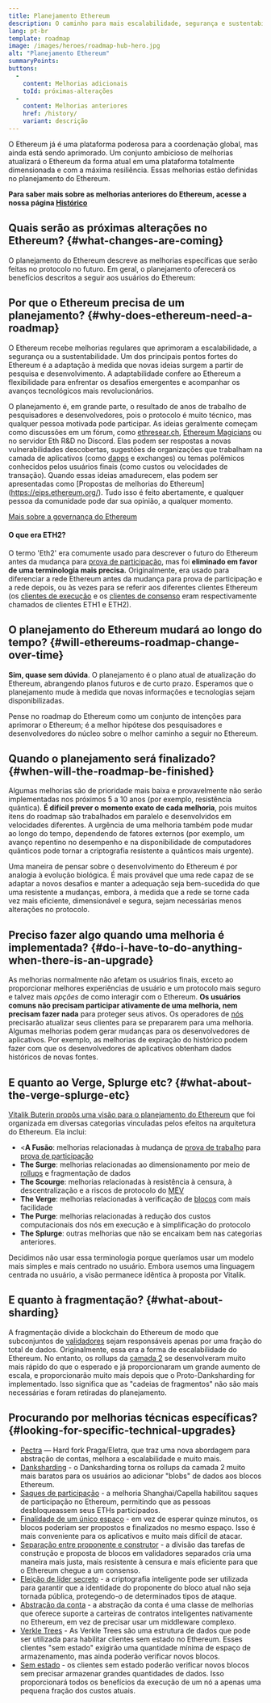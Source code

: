 ```yaml
---
title: Planejamento Ethereum
description: O caminho para mais escalabilidade, segurança e sustentabilidade no Ethereum.
lang: pt-br
template: roadmap
image: /images/heroes/roadmap-hub-hero.jpg
alt: "Planejamento Ethereum"
summaryPoints:
buttons:
  - 
    content: Melhorias adicionais
    toId: próximas-alterações
  - 
    content: Melhorias anteriores
    href: /history/
    variant: descrição
---
```


O Ethereum já é uma plataforma poderosa para a coordenação global, mas ainda está sendo aprimorado. Um conjunto ambicioso de melhorias atualizará o Ethereum da forma atual em uma plataforma totalmente dimensionada e com a máxima resiliência. Essas melhorias estão definidas no planejamento do Ethereum.

**Para saber mais sobre as melhorias anteriores do Ethereum, acesse a nossa página [Histórico](/history/)**

## Quais serão as próximas alterações no Ethereum? {#what-changes-are-coming}

O planejamento do Ethereum descreve as melhorias específicas que serão feitas no protocolo no futuro. Em geral, o planejamento oferecerá os benefícios descritos a seguir aos usuários do Ethereum:

<CardGrid>
  <RoadmapActionCard
    href="/roadmap/scaling"
    title="Transações mais baratas"
    image="scaling"
    description="Rollups are too expensive and rely on centralized components, causing users to place too much trust in their operators. The roadmap includes fixes for both of these problems."
    buttonText="More on reducing fees"
  />
  <RoadmapActionCard
    href="/roadmap/security"
    title="Segurança extra"
    image="security"
    description="Ethereum is already very secure but it can be made even stronger, ready to withstand all kinds of attack far into the future."
    buttonText="More on security"
  />
  <RoadmapActionCard
    href="/roadmap/user-experience"
    title="Melhor experiência do usuário"
    image="userExperience"
    description="More support for smart contract wallets and light-weight nodes will make using Ethereum simpler and safer."
    buttonText="More on user experience"
  />
  <RoadmapActionCard
    href="/roadmap/future-proofing"
    title="Preparado para o futuro"
    image="futureProofing"
    description="Ethereum researchers and developers are solving tomorrow's problems today, readying the network for future generations."
    buttonText="More on future proofing"
  />
</CardGrid>

## Por que o Ethereum precisa de um planejamento? {#why-does-ethereum-need-a-roadmap}

O Ethereum recebe melhorias regulares que aprimoram a escalabilidade, a segurança ou a sustentabilidade. Um dos principais pontos fortes do Ethereum é a adaptação à medida que novas ideias surgem a partir de pesquisa e desenvolvimento. A adaptabilidade confere ao Ethereum a flexibilidade para enfrentar os desafios emergentes e acompanhar os avanços tecnológicos mais revolucionários.

<RoadmapImageContent title="Como o planejamento é definido">

O planejamento é, em grande parte, o resultado de anos de trabalho de pesquisadores e desenvolvedores, pois o protocolo é muito técnico, mas qualquer pessoa motivada pode participar. As ideias geralmente começam como discussões em um fórum, como [ethresear.ch](https://ethresear.ch/), [Ethereum Magicians](https://ethereum-magicians.org/) ou no servidor Eth R&D no Discord. Elas podem ser respostas a novas vulnerabilidades descobertas, sugestões de organizações que trabalham na camada de aplicativos (como [dapps](/glossary/#dapp) e exchanges) ou temas polêmicos conhecidos pelos usuários finais (como custos ou velocidades de transação). Quando essas ideias amadurecem, elas podem ser apresentadas como [Propostas de melhorias do Ethereum] (https://eips.ethereum.org/). Tudo isso é feito abertamente, e qualquer pessoa da comunidade pode dar sua opinião, a qualquer momento.

[Mais sobre a governança do Ethereum](/governance/)

</RoadmapImageContent>

<InfoBanner mb={8}>
  <h4 style={{ marginTop: 0 }}>O que era ETH2?</h4>

  <p>O termo 'Eth2' era comumente usado para descrever o futuro do Ethereum antes da mudança para <a href="/glossary/#pos">prova de participação</a>, mas foi <strong>eliminado em favor de uma terminologia mais precisa.</strong> Originalmente, era usado para diferenciar a rede Ethereum antes da mudança para prova de participação e a rede depois, ou às vezes para se referir aos diferentes clientes Ethereum (os <a href="/glossary/#execution-client">clientes de execução</a> e os <a href="/glossary/#consensus-client">clientes de consenso</a> eram respectivamente chamados de clientes ETH1 e ETH2).</p>

</InfoBanner>

## O planejamento do Ethereum mudará ao longo do tempo? {#will-ethereums-roadmap-change-over-time}

**Sim, quase sem dúvida**. O planejamento é o plano atual de atualização do Ethereum, abrangendo planos futuros e de curto prazo. Esperamos que o planejamento mude à medida que novas informações e tecnologias sejam disponibilizadas.

Pense no roadmap do Ethereum como um conjunto de intenções para aprimorar o Ethereum; é a melhor hipótese dos pesquisadores e desenvolvedores do núcleo sobre o melhor caminho a seguir no Ethereum.

## Quando o planejamento será finalizado? {#when-will-the-roadmap-be-finished}

Algumas melhorias são de prioridade mais baixa e provavelmente não serão implementadas nos próximos 5 a 10 anos (por exemplo, resistência quântica). **É difícil prever o momento exato de cada melhoria**, pois muitos itens do roadmap são trabalhados em paralelo e desenvolvidos em velocidades diferentes. A urgência de uma melhoria também pode mudar ao longo do tempo, dependendo de fatores externos (por exemplo, um avanço repentino no desempenho e na disponibilidade de computadores quânticos pode tornar a criptografia resistente a quânticos mais urgente).

Uma maneira de pensar sobre o desenvolvimento do Ethereum é por analogia à evolução biológica. É mais provável que uma rede capaz de se adaptar a novos desafios e manter a adequação seja bem-sucedida do que uma resistente a mudanças, embora, à medida que a rede se torne cada vez mais eficiente, dimensionável e segura, sejam necessárias menos alterações no protocolo.

## Preciso fazer algo quando uma melhoria é implementada? {#do-i-have-to-do-anything-when-there-is-an-upgrade}

As melhorias normalmente não afetam os usuários finais, exceto ao proporcionar melhores experiências de usuário e um protocolo mais seguro e talvez mais <i>opções</i> de como interagir com o Ethereum. **Os usuários comuns não precisam participar ativamente de uma melhoria, nem precisam fazer nada** para proteger seus ativos. Os operadores de [nós](/glossary/#node) precisarão atualizar seus clientes para se prepararem para uma melhoria. Algumas melhorias podem gerar mudanças para os desenvolvedores de aplicativos. Por exemplo, as melhorias de expiração do histórico podem fazer com que os desenvolvedores de aplicativos obtenham dados históricos de novas fontes.

## E quanto ao Verge, Splurge etc? {#what-about-the-verge-splurge-etc}

[Vitalik Buterin propôs uma visão para o planejamento do Ethereum](https://twitter.com/VitalikButerin/status/1741190491578810445) que foi organizada em diversas categorias vinculadas pelos efeitos na arquitetura do Ethereum. Ela inclui:

- <**A Fusão**: melhorias relacionadas à mudança de [prova de trabalho](/glossary/#pow) para [prova de participação](/glossary/#pos)
- **The Surge**: melhorias relacionadas ao dimensionamento por meio de [rollups](/glossary/#rollups) e fragmentação de dados
- **The Scourge**: melhorias relacionadas à resistência à censura, à descentralização e a riscos de protocolo do [MEV](/glossary/#mev)
- **The Verge**: melhorias relacionadas à verificação de [blocos](/glossary/#block) com mais facilidade
- **The Purge**: melhorias relacionadas à redução dos custos computacionais dos nós em execução e à simplificação do protocolo
- **The Splurge**: outras melhorias que não se encaixam bem nas categorias anteriores.

Decidimos não usar essa terminologia porque queríamos usar um modelo mais simples e mais centrado no usuário. Embora usemos uma linguagem centrada no usuário, a visão permanece idêntica à proposta por Vitalik.

## E quanto à fragmentação? {#what-about-sharding}

A fragmentação divide a blockchain do Ethereum de modo que subconjuntos de [validadores](/glossary/#validator) sejam responsáveis apenas por uma fração do total de dados. Originalmente, essa era a forma de escalabilidade do Ethereum. No entanto, os rollups da [camada 2](/glossary/#layer-2) se desenvolveram muito mais rápido do que o esperado e já proporcionaram um grande aumento de escala, e proporcionarão muito mais depois que o Proto-Danksharding for implementado. Isso significa que as "cadeias de fragmentos" não são mais necessárias e foram retiradas do planejamento.

## Procurando por melhorias técnicas específicas? {#looking-for-specific-technical-upgrades}

- [Pectra](/roadmap/pectra) — Hard fork Praga/Eletra, que traz uma nova abordagem para abstração de contas, melhora a escalabilidade e muito mais.
- [Danksharding](/roadmap/danksharding) - o Danksharding torna os rollups da camada 2 muito mais baratos para os usuários ao adicionar "blobs" de dados aos blocos Ethereum.
- [Saques de participação](/staking/withdrawals) - a melhoria Shanghai/Capella habilitou saques de participação no Ethereum, permitindo que as pessoas desbloqueassem seus ETHs participados.
- [Finalidade de um único espaço](/roadmap/single-slot-finality) - em vez de esperar quinze minutos, os blocos poderiam ser propostos e finalizados no mesmo espaço. Isso é mais conveniente para os aplicativos e muito mais difícil de atacar.
- [Separação entre proponente e construtor](/roadmap/pbs) - a divisão das tarefas de construção e proposta de blocos em validadores separados cria uma maneira mais justa, mais resistente à censura e mais eficiente para que o Ethereum chegue a um consenso.
- [Eleição de líder secreto](/roadmap/secret-leader-election) - a criptografia inteligente pode ser utilizada para garantir que a identidade do proponente do bloco atual não seja tornada pública, protegendo-o de determinados tipos de ataque.
- [Abstração da conta](/roadmap/account-abstraction) - a abstração da conta é uma classe de melhorias que oferece suporte a carteiras de contratos inteligentes nativamente no Ethereum, em vez de precisar usar um middleware complexo.
- [Verkle Trees](/roadmap/verkle-trees) - As Verkle Trees são uma estrutura de dados que pode ser utilizada para habilitar clientes sem estado no Ethereum. Esses clientes "sem estado" exigirão uma quantidade mínima de espaço de armazenamento, mas ainda poderão verificar novos blocos.
- [Sem estado](/roadmap/statelessness) - os clientes sem estado poderão verificar novos blocos sem precisar armazenar grandes quantidades de dados. Isso proporcionará todos os benefícios da execução de um nó a apenas uma pequena fração dos custos atuais.
